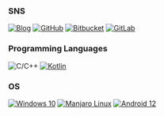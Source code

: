 <!--
### Hi there 👋

业余开发,目前主要写一些简单的GUI程序。

As an amateur, I mainly make simple GUI applications. Most of them are in Chinese only, but if you do have use cases in other languages, I'll be willing to do the i18n works.
-->

### SNS

 [![Blog](https://img.shields.io/badge/博客园-468ed7?logo=rss&logoColor=ffffff&style=flat-square)](https://www.cnblogs.com/winterreisender/) [![GitHub](https://img.shields.io/badge/GitHub-181717?logo=github&logoColor=ffffff&style=flat-square)](https://github.com/Winterreisender) [![Bitbucket](https://img.shields.io/badge/Bitbucket-2686ff?logo=bitbucket&logoColor=ffffff&style=flat-square)](https://bitbucket.org/winterreisender) [![GitLab](https://img.shields.io/badge/GitLab-ffffff?logo=gitlab&logoColor=ffffff&style=flat-square)](https://gitlab.com/Winterreisender) 

### Programming Languages

![C/C++](https://img.shields.io/badge/C%2FC%2B%2B-00599C?logo=cplusplus&logoColor=ffffff&style=flat-square)
[![Kotlin](https://img.shields.io/badge/Kotlin-7F52FF?logo=kotlin&logoColor=ffffff&style=flat-square)](https://www.jetbrains.com/company/brand/)

### OS

[![Windows 10](https://img.shields.io/badge/Windows%2010-0078D6?style=flat-square&logo=windows&logoColor=ffffff)](#)
[![Manjaro Linux](https://img.shields.io/badge/Manjaro%20Linux-35BF5C?style=flat-square&logo=manjaro&logoColor=ffffff)](#)
[![Android 12](https://img.shields.io/badge/Android%2012-3DDC84?style=flat-square&logo=android&logoColor=ffffff)](#)
